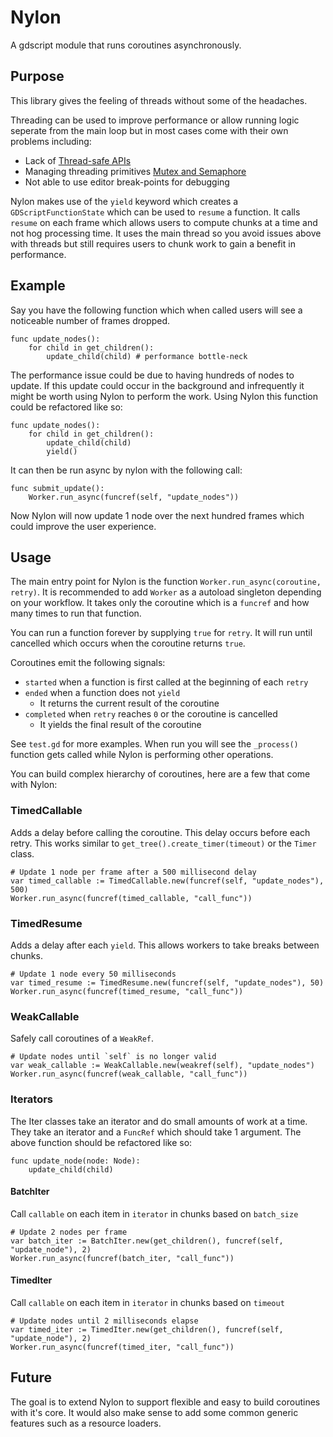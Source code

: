 # Nylon

A gdscript module that runs coroutines asynchronously.

## Purpose

This library gives the feeling of threads without some of the headaches.

Threading can be used to improve performance or allow running logic seperate from the main loop but in most cases come with their own problems including:
* Lack of [Thread-safe APIs](https://docs.godotengine.org/en/stable/tutorials/threads/thread_safe_apis.html)
* Managing threading primitives [Mutex and Semaphore](https://docs.godotengine.org/en/stable/tutorials/threads/using_multiple_threads.html)
* Not able to use editor break-points for debugging

Nylon makes use of the `yield` keyword which creates a `GDScriptFunctionState` which can be used to `resume` a function. It calls `resume` on each frame which allows users to compute chunks at a time and not hog processing time. It uses the main thread so you avoid issues above with threads but still requires users to chunk work to gain a benefit in performance.

## Example

Say you have the following function which when called users will see a noticeable number of frames dropped.

```gdscript
func update_nodes():
    for child in get_children():
        update_child(child) # performance bottle-neck
```

The performance issue could be due to having hundreds of nodes to update. If this update could occur in the background and infrequently it might be worth using Nylon to perform the work. Using Nylon this function could be refactored like so:

```gdscript
func update_nodes():
    for child in get_children():
        update_child(child)
        yield()
```

It can then be run async by nylon with the following call:

```gdscript
func submit_update():
    Worker.run_async(funcref(self, "update_nodes"))
```

Now Nylon will now update 1 node over the next hundred frames which could improve the user experience.

## Usage

The main entry point for Nylon is the function `Worker.run_async(coroutine, retry)`.
It is recommended to add `Worker` as a autoload singleton depending on your workflow.
It takes only the coroutine which is a `funcref` and how many times to run that function.

You can run a function forever by supplying `true` for `retry`. It will run until cancelled which occurs when the coroutine returns `true`.

Coroutines emit the following signals:
* `started` when a function is first called at the beginning of each `retry`
* `ended` when a function does not `yield`
  * It returns the current result of the coroutine
* `completed` when `retry` reaches `0` or the coroutine is cancelled
  * It yields the final result of the coroutine

See `test.gd` for more examples. When run you will see the `_process()` function gets called while Nylon is performing other operations.

You can build complex hierarchy of coroutines, here are a few that come with Nylon:

### TimedCallable

Adds a delay before calling the coroutine. This delay occurs before each retry.
This works similar to `get_tree().create_timer(timeout)` or the `Timer` class.

```gdscript
# Update 1 node per frame after a 500 millisecond delay
var timed_callable := TimedCallable.new(funcref(self, "update_nodes"), 500)
Worker.run_async(funcref(timed_callable, "call_func"))
```

### TimedResume

Adds a delay after each `yield`. This allows workers to take breaks between chunks.

```gdscript
# Update 1 node every 50 milliseconds
var timed_resume := TimedResume.new(funcref(self, "update_nodes"), 50)
Worker.run_async(funcref(timed_resume, "call_func"))
```

### WeakCallable

Safely call coroutines of a `WeakRef`.

```gdscript
# Update nodes until `self` is no longer valid
var weak_callable := WeakCallable.new(weakref(self), "update_nodes")
Worker.run_async(funcref(weak_callable, "call_func"))
```

### Iterators

The Iter classes take an iterator and do small amounts of work at a time. They take an iterator and a `FuncRef` which should take 1 argument.
The above function should be refactored like so:

```gdscript
func update_node(node: Node):
    update_child(child)
```

#### BatchIter

Call `callable` on each item in `iterator` in chunks based on `batch_size`

```gdscript
# Update 2 nodes per frame
var batch_iter := BatchIter.new(get_children(), funcref(self, "update_node"), 2)
Worker.run_async(funcref(batch_iter, "call_func"))
```

#### TimedIter

Call `callable` on each item in `iterator` in chunks based on `timeout`

```gdscript
# Update nodes until 2 milliseconds elapse
var timed_iter := TimedIter.new(get_children(), funcref(self, "update_node"), 2)
Worker.run_async(funcref(timed_iter, "call_func"))
```

## Future

The goal is to extend Nylon to support flexible and easy to build coroutines with it's core.
It would also make sense to add some common generic features such as a resource loaders.
